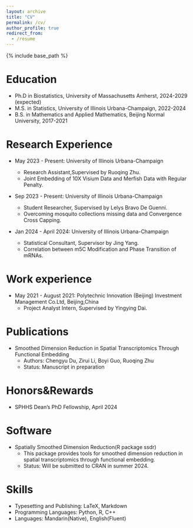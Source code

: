 ```yaml
---
layout: archive
title: "CV"
permalink: /cv/
author_profile: true
redirect_from:
  - /resume
---
```


{% include base_path %}

Education
======
* Ph.D in Biostatistics, University of Massachusetts Amherst, 2024-2029 (expected)
* M.S. in Statistics, University of Illinois Urbana-Champaign, 2022-2024
* B.S. in Mathematics and Applied Mathematics, Beijing Normal University, 2017-2021

Research Experience
======
* May 2023 - Present: University of Illinois Urbana-Champaign
  * Research Assistant,Supervised by Ruoqing Zhu.
  * Joint Embedding of 10X Visium Data and Merfish Data with Regular Penalty.
 
* Sep 2023 - Present: University of Illinois Urbana-Champaign
  * Student Researcher, Supervised by Lelys Bravo De Guenni.
  * Overcoming mosquito collections missing data and Convergence Cross Capping.

* Jan 2024 - April 2024: University of Illinois Urbana-Champaign
  * Statistical Consultant, Supervisor by Jing Yang.
  * Correlation between m5C Modification and Phase Transition of mRNAs.
 
Work experience
======
* May 2021 - August 2021: Polytechnic Innovation (Beijing) Investment Management Co.Ltd, Beijing,China
  * Project Analyst Intern, Supervised by Yingying Dai.
 
 
Publications
======
* Smoothed Dimension Reduction in Spatial Transcriptomics Through Functional Embedding
  * Authors: Chengyu Du, Zirui Li, Boyi Guo, Ruoqing Zhu
  * Status: Manuscript in preparation
 
Honors&Rewards
======
* SPHHS Dean’s PhD Fellowship, April 2024

Software
======

* Spatially Smoothed Dimension Reduction(R package ssdr)
  * This package provides tools for smoothed dimension reduction in spatial transcriptomics through functional embedding.
  * Status: Will be submitted to CRAN in summer 2024.


Skills
======
* Typesetting and Publishing: LaTeX, Markdown
* Programming Languages: Python, R, C++
* Languages: Mandarin(Native), English(Fluent)



